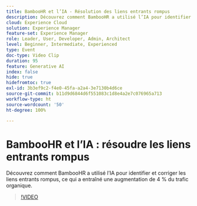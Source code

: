 ```yaml
---
title: BambooHR et l’IA - Résolution des liens entrants rompus
description: Découvrez comment BambooHR a utilisé l’IA pour identifier et corriger les liens entrants rompus, ce qui a entraîné une augmentation de 4 % du trafic organique.
cloud: Experience Cloud
solution: Experience Manager
feature-set: Experience Manager
role: Leader, User, Developer, Admin, Architect
level: Beginner, Intermediate, Experienced
type: Event
doc-type: Video Clip
duration: 95
feature: Generative AI
index: false
hide: true
hidefromtoc: true
exl-id: 3b3ef9c2-f4e0-45fa-a2a4-3e7130b4d6ce
source-git-commit: b11d9d6844d6f551083c1d8e4a2e7c076965a713
workflow-type: ht
source-wordcount: '50'
ht-degree: 100%

---
```


# BambooHR et l’IA : résoudre les liens entrants rompus

Découvrez comment BambooHR a utilisé l’IA pour identifier et corriger les liens entrants rompus, ce qui a entraîné une augmentation de 4 % du trafic organique.

>[!VIDEO](https://video.tv.adobe.com/v/3459238/?learn=on&enablevpops)
